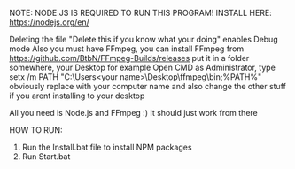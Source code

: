 NOTE: NODE.JS IS REQUIRED TO RUN THIS PROGRAM! INSTALL HERE: https://nodejs.org/en/

Deleting the file "Delete this if you know what your doing" enables Debug mode
Also you must have FFmpeg, you can install FFmpeg from https://github.com/BtbN/FFmpeg-Builds/releases put it in a folder somewhere, your Desktop for example
Open CMD as Administrator, type setx /m PATH "C:\Users\<your name>\Desktop\ffmpeg\bin;%PATH%" obviously replace <your name> with your computer name and also change the other stuff if you arent installing to your desktop

All you need is Node.js and FFmpeg :) It should just work from there

HOW TO RUN:

1. Run the Install.bat file to install NPM packages
2. Run Start.bat